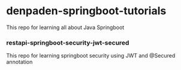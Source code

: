 # denpaden-springboot-tutorials
This repo for learning all about Java Springboot


### restapi-springboot-security-jwt-secured
This repo for learning springboot security using JWT and @Secured annotation
